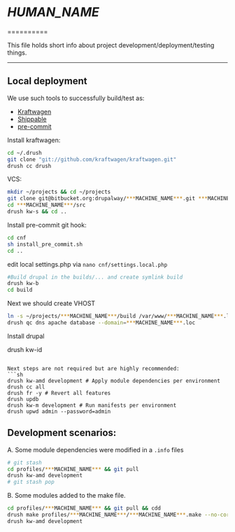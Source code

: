# ***HUMAN_NAME***
==========

This file holds short info about project development/deployment/testing things.

----------


Local deployment
----------------

We use such tools to successfully build/test as:

 - [Kraftwagen](http://kraftwagen.org/)
 - [Shippable](https://www.shippable.com/)
 - [pre-commit](http://pre-commit.com/)
 
Install kraftwagen:
```sh
cd ~/.drush
git clone "git://github.com/kraftwagen/kraftwagen.git"
drush cc drush
```

VCS:
```sh
mkdir ~/projects && cd ~/projects
git clone git@bitbucket.org:drupalway/***MACHINE_NAME***.git ***MACHINE_NAME***/src
cd ***MACHINE_NAME***/src
drush kw-s && cd ..
```

Install pre-commit git hook:
```sh
cd cnf
sh install_pre_commit.sh
cd ..
```

edit local settings.php via  ```nano cnf/settings.local.php```
```sh
#Build drupal in the builds/... and create symlink build
drush kw-b
cd build
```

Next we should create VHOST
```sh
ln -s ~/projects/***MACHINE_NAME***/build /var/www/***MACHINE_NAME***.loc
drush qc dns apache database --domain=***MACHINE_NAME***.loc
```

Install drupal

drush kw-id
```

Next steps are not required but are highly recommended:
```sh
drush kw-amd development # Apply module dependencies per environment
drush cc all
drush fr -y # Revert all features
drush updb
drush kw-m development # Run manifests per environment
drush upwd admin --password=admin
```

Development scenarios:
------

A. Some module dependencies were modified in a ```.info```  files
```sh
# git stash
cd profiles/***MACHINE_NAME*** && git pull
drush kw-amd development
# git stash pop
```
B. Some modules added to the make file.
```sh
cd profiles/***MACHINE_NAME*** && git pull && cdd
drush make profiles/***MACHINE_NAME***/***MACHINE_NAME***.make --no-core --contrib-destination=profiles/***MACHINE_NAME*** --yes
drush kw-amd development
```
